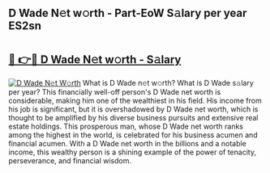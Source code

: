 ## D Wade N𝚎t w𝚘rth - Part-EoW S𝚊lary per year ES2sn

# <h2><a href="http://gc2854.nevu.top/?p=D+Wade">🔗 👉🔴 D Wade N𝚎t w𝚘rth - S𝚊lary</a></h2>

[![D Wade N𝚎t W𝚘rth](https://i.imgur.com/Oavwk0R.jpeg)](http://gc2854.nevu.top/?p=D+Wade)
What is D Wade n𝚎t w𝚘rth? What is D Wade s𝚊lary per year?
This financially well-off person's D Wade net worth is considerable, making him one of the wealthiest in his field. His income from his job is significant, but it is overshadowed by D Wade net worth, which is thought to be amplified by his diverse business pursuits and extensive real estate holdings. This prosperous man, whose D Wade net worth ranks among the highest in the world, is celebrated for his business acumen and financial acumen. With a D Wade net worth in the billions and a notable income, this wealthy person is a shining example of the power of tenacity, perseverance, and financial wisdom.
